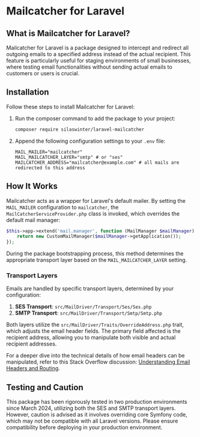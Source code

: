 # Mailcatcher for Laravel

## What is Mailcatcher for Laravel?
Mailcatcher for Laravel is a package designed to intercept and redirect all outgoing emails to a specified address instead of the actual recipient. This feature is particularly useful for staging environments of small businesses, where testing email functionalities without sending actual emails to customers or users is crucial.

## Installation

Follow these steps to install Mailcatcher for Laravel:

1. Run the composer command to add the package to your project:
   ```bash
   composer require silaswinter/laravel-mailcatcher
   ```

2. Append the following configuration settings to your `.env` file:
   ```plaintext
   MAIL_MAILER="mailcatcher"
   MAIL_MAILCATCHER_LAYER="smtp" # or "ses"
   MAILCATCHER_ADDRESS="mailcatcher@example.com" # all mails are redirected to this address
   ```

## How It Works

Mailcatcher acts as a wrapper for Laravel's default mailer. By setting the `MAIL_MAILER` configuration to `mailcatcher`, the `MailCatcherServiceProvider.php` class is invoked, which overrides the default mail manager:

```php
$this->app->extend('mail.manager', function (MailManager $mailManager) {
    return new CustomMailManager($mailManager->getApplication());
});
```

During the package bootstrapping process, this method determines the appropriate transport layer based on the `MAIL_MAILCATCHER_LAYER` setting.

### Transport Layers

Emails are handled by specific transport layers, determined by your configuration:

1. **SES Transport**: `src/MailDriver/Transport/Ses/Ses.php`
2. **SMTP Transport**: `src/MailDriver/Transport/Smtp/Smtp.php`

Both layers utilize the `src/MailDriver/Traits/OverrideAddress.php` trait, which adjusts the email header fields. The primary field affected is the recipient address, allowing you to manipulate both visible and actual recipient addresses.

For a deeper dive into the technical details of how email headers can be manipulated, refer to this Stack Overflow discussion: [Understanding Email Headers and Routing](https://stackoverflow.com/questions/67258172/dont-send-email-to-to-recipient).

## Testing and Caution

This package has been rigorously tested in two production environments since March 2024, utilizing both the SES and SMTP transport layers. However, caution is advised as it involves overriding core Symfony code, which may not be compatible with all Laravel versions. Please ensure compatibility before deploying in your production environment.
